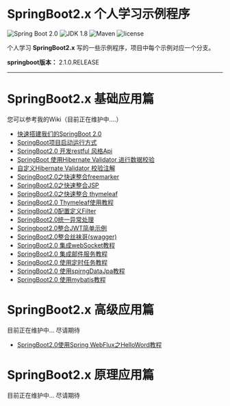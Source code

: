 SpringBoot2.x 个人学习示例程序
=========================

![Spring Boot 2.0](https://img.shields.io/badge/Spring%20Boot-2.0-brightgreen.svg)
![JDK 1.8](https://img.shields.io/badge/JDK-1.8-brightgreen.svg)
![Maven](https://img.shields.io/badge/Maven-3.5.0-yellowgreen.svg)
![license](https://img.shields.io/badge/license-apache%202.0-blue.svg)

个人学习 **SpringBoot2.x** 写的一些示例程序，项目中每个示例对应一个分支。

**springboot版本：** 2.1.0.RELEASE

---

# SpringBoot2.x 基础应用篇
您可以参考我的Wiki（目前正在维护中....）
- [快速搭建我们的SpringBoot 2.0](https://github.com/zhuoqianmingyue/springbootexamples/wiki/%E5%BF%AB%E9%80%9F%E6%90%AD%E5%BB%BA%E6%88%91%E4%BB%AC%E7%9A%84SpringBoot-2.0)
- [SpringBoot项目启动运行方式](https://github.com/zhuoqianmingyue/springbootexamples/wiki/SpringBoot-%E9%A1%B9%E7%9B%AE%E5%90%AF%E5%8A%A8%E8%BF%90%E8%A1%8C%E6%96%B9%E5%BC%8F)
- [SpringBoot2.0 开发restful 风格Api](https://github.com/zhuoqianmingyue/springbootexamples/wiki/SpringBoot2.0-%E5%BC%80%E5%8F%91restful-%E9%A3%8E%E6%A0%BCApi)
- [SpringBoot 使用Hibernate Validator 进行数据校验](https://github.com/zhuoqianmingyue/springbootexamples/wiki/SpringBoot-%E4%BD%BF%E7%94%A8Hibernate-Validator-%E8%BF%9B%E8%A1%8C%E6%95%B0%E6%8D%AE%E6%A0%A1%E9%AA%8C)
- [自定义Hibernate Validator 校验注解](https://github.com/zhuoqianmingyue/springbootexamples/wiki/%E8%87%AA%E5%AE%9A%E4%B9%89Hibernate-Validator-%E6%A0%A1%E9%AA%8C%E6%B3%A8%E8%A7%A3)
- [SpringBoot2.0之快速整合freemarker](https://github.com/zhuoqianmingyue/springbootexamples/wiki/SpringBoot2.0%E4%B9%8B%E5%BF%AB%E9%80%9F%E6%95%B4%E5%90%88freemarker)
- [SpringBoot2.0之快速整合JSP](https://github.com/zhuoqianmingyue/springbootexamples/wiki/SpringBoot2.0%E4%B9%8B%E5%BF%AB%E9%80%9F%E6%95%B4%E5%90%88JSP)
- [SpringBoot2.0之快速整合 thymeleaf](https://github.com/zhuoqianmingyue/springbootexamples/wiki/SpringBoot2.0%E4%B9%8B%E5%BF%AB%E9%80%9F%E6%95%B4%E5%90%88-thymeleaf)
- [SpringBoot2.0 Thymeleaf使用教程](https://github.com/zhuoqianmingyue/springbootexamples/wiki/SpringBoot2.0-Thymeleaf%E4%BD%BF%E7%94%A8%E6%95%99%E7%A8%8B)
- [SpringBoot2.0配置定义Filter](https://github.com/zhuoqianmingyue/springbootexamples/wiki/SpringBoot2.0%E9%85%8D%E7%BD%AE%E5%AE%9A%E4%B9%89Filter)
- [SpringBoot2.0统一异常处理](https://github.com/zhuoqianmingyue/springbootexamples/wiki/SpringBoot2.0-%E7%BB%9F%E4%B8%80%E5%BC%82%E5%B8%B8%E5%A4%84%E7%90%86)
- [Springboot2.0整合JWT简单示例](https://github.com/zhuoqianmingyue/springbootexamples/wiki/Springboot2.0%E6%95%B4%E5%90%88JWT%E7%AE%80%E5%8D%95%E7%A4%BA%E4%BE%8B)
- [SpringBoot2.0整合丝袜哥(swagger)](https://github.com/zhuoqianmingyue/springbootexamples/wiki/SpringBoot2.0%E6%95%B4%E5%90%88%E4%B8%9D%E8%A2%9C%E5%93%A5(swagger))
- [SpringBoot2.0 集成webSocket教程](https://blog.csdn.net/ljk126wy/article/details/82814086)
- [SpringBoot2.0 集成邮件服务教程](https://blog.csdn.net/ljk126wy/article/details/83239398)
- [SpringBoot2.0 使用定时任务教程](https://blog.csdn.net/ljk126wy/article/details/83079070)
- [SpringBoot2.0 使用spirngDataJpa教程](https://blog.csdn.net/ljk126wy/article/details/82819948)
- [SpringBoot2.0 使用mybatis教程](https://blog.csdn.net/ljk126wy/article/details/83141118)
# SpringBoot2.x 高级应用篇
目前正在维护中... 尽请期待
- [SpringBoot2.0使用Spring WebFlux之HelloWord教程](https://github.com/zhuoqianmingyue/springbootexamples/wiki/SpringBoot2.0%E4%BD%BF%E7%94%A8Spring-WebFlux%E4%B9%8BHelloWord%E6%95%99%E7%A8%8B)

# SpringBoot2.x 原理应用篇
目前正在维护中... 尽请期待



